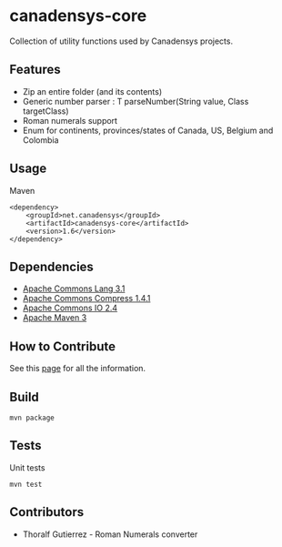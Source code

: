 canadensys-core
===============

Collection of utility functions used by Canadensys projects.

Features
--------
* Zip an entire folder (and its contents)
* Generic number parser : T parseNumber(String value, Class<T> targetClass)
* Roman numerals support
* Enum for continents, provinces/states of Canada, US, Belgium and Colombia

Usage
-----
Maven
```
<dependency>
	<groupId>net.canadensys</groupId>
	<artifactId>canadensys-core</artifactId>
	<version>1.6</version>
</dependency>
```

Dependencies
------------
* [Apache Commons Lang 3.1](http://commons.apache.org/lang/)
* [Apache Commons Compress 1.4.1](http://commons.apache.org/compress/)
* [Apache Commons IO 2.4](http://commons.apache.org/io/)
* [Apache Maven 3](http://maven.apache.org/)

How to Contribute
-----------------
See this [page](https://github.com/Canadensys/canadensys-core/wiki/How-to-contribute) for all the information.

Build
-----
```
mvn package
```

Tests
-----
Unit tests
```
mvn test
```

Contributors
-----------
* Thoralf Gutierrez - Roman Numerals converter
